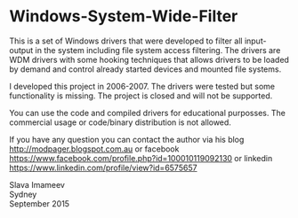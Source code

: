 # Windows-System-Wide-Filter

  This is a set of Windows drivers that were developed to filter all input-output in the system including file system access filtering. The drivers are WDM drivers with some hooking techniques that allows drivers to be loaded by demand and control already started devices and mounted file systems.  
  
  I developed this project in 2006-2007. The drivers were tested but some functionality is missing. The project is closed and will not be supported.  
  
  You can use the code and compiled drivers for educational purposses. The commercial usage or code/binary distribution is not allowed.  
  
  If you have any question you can contact the author via his blog http://modpager.blogspot.com.au or facebook https://www.facebook.com/profile.php?id=100010119092130 or linkedin https://www.linkedin.com/profile/view?id=6575657  
  
Slava Imameev  
Sydney  
September 2015   
